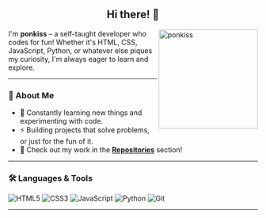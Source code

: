 <h2 align="center">Hi there! 🌠</h2>

<p><img align="right" src="https://github.com/ponkis.png?size=210" alt="ponkiss" width="200"/></p>

<p align="left">I'm <b>ponkiss</b> – a self-taught developer who codes for fun! Whether it's HTML, CSS, JavaScript, Python, or whatever else piques my curiosity, I'm always eager to learn and explore.</p> 

---

### 🚀 About Me
- 🌱 Constantly learning new things and experimenting with code.
- ⚡ Building projects that solve problems, or just for the fun of it.
- 🍥 Check out my work in the **[Repositories](https://github.com/ponkis?tab=repositories)** section!
  
---

### 🛠️ Languages & Tools
![HTML5](https://img.shields.io/badge/-HTML5-E34F26?logo=html5&logoColor=fff&style=for-the-badge)
![CSS3](https://img.shields.io/badge/-CSS3-1572B6?logo=css3&logoColor=fff&style=for-the-badge)
![JavaScript](https://img.shields.io/badge/-JavaScript-F7DF1E?logo=javascript&logoColor=000&style=for-the-badge)
![Python](https://img.shields.io/badge/-Python-3776AB?logo=python&logoColor=fff&style=for-the-badge)
![Git](https://img.shields.io/badge/-Git-F05032?logo=git&logoColor=fff&style=for-the-badge)

---
